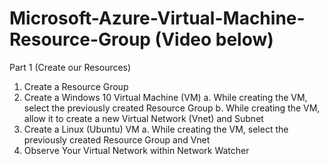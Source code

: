 # Microsoft-Azure-Virtual-Machine-Resource-Group (Video below)
Part 1 (Create our Resources)
1. Create a Resource Group
2. Create a Windows 10 Virtual Machine (VM)
   a. While creating the VM, select the previously created Resource Group
   b. While creating the VM, allow it to create a new Virtual Network (Vnet) and Subnet
3. Create a Linux (Ubuntu) VM
   a. While creating the VM, select the previously created Resource Group and Vnet
4. Observe Your Virtual Network within Network Watcher
   

